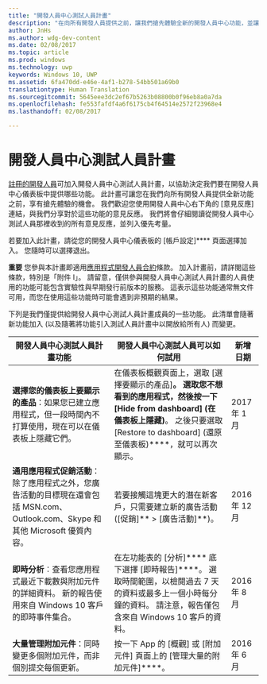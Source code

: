 ```yaml
---
title: "開發人員中心測試人員計畫"
description: "在向所有開發人員提供之前，讓我們搶先體驗全新的開發人員中心功能，並讓我們了解您的想法。"
author: JnHs
ms.author: wdg-dev-content
ms.date: 02/08/2017
ms.topic: article
ms.prod: windows
ms.technology: uwp
keywords: Windows 10, UWP
ms.assetid: 6fa470dd-e46e-4af1-b278-54bb501a69b0
translationtype: Human Translation
ms.sourcegitcommit: 5645eee3dc2ef67b5263b08800b0f96eb8a0a7da
ms.openlocfilehash: fe553fafdf4a6f6175cb4f64514e2572f23968e4
ms.lasthandoff: 02/08/2017

---
```


# <a name="dev-center-insider-program"></a>開發人員中心測試人員計畫

[註冊的開發人員](http://go.microsoft.com/fwlink/?LinkID=615100)可加入開發人員中心測試人員計畫，以協助決定我們要在開發人員中心儀表板中提供哪些功能。 此計畫可讓您在我們向所有開發人員提供全新功能之前，享有搶先體驗的機會。 我們歡迎您使用開發人員中心右下角的 [意見反應] 連結，與我們分享對於這些功能的意見反應。 我們將會仔細閱讀從開發人員中心測試人員那裡收到的所有意見反應，並列入優先考量。

若要加入此計畫，請從您的開發人員中心儀表板的 [帳戶設定]**** 頁面選擇加入。 您隨時可以選擇退出。

> 
**重要** 您參與本計畫即適用[應用程式開發人員合約](https://msdn.microsoft.com/windows/apps/hh694058.aspx)條款。 加入計畫前，請詳閱這些條款，特別是「附件 I」。 請留意，僅供參與開發人員中心測試人員計畫的人員使用的功能可能包含實驗性與早期發行前版本的服務。 這表示這些功能通常無文件可用，而您在使用這些功能時可能會遇到非預期的結果。 

下列是我們僅提供給開發人員中心測試人員計畫成員的一些功能。 此清單會隨著新功能加入 (以及隨著將功能引入測試人員計畫中以開放給所有人) 而變更。

| 開發人員中心測試人員計畫功能   | 開發人員中心測試人員可以如何試用 | 新增日期 |
|--------------------------------------|------------------------------------|------------|
|**選擇您的儀表板上要顯示的產品**：如果您已建立應用程式，但一段時間內不打算使用，現在可以在儀表板上隱藏它們。 | 在儀表板概觀頁面上，選取 [選擇要顯示的產品]****。 選取您不想看到的應用程式，然後按一下 [Hide from dashboard] (在儀表板上隱藏)****。 之後只要選取 [Restore to dashboard] (還原至儀表板)****，就可以再次顯示。 |2017 年 1 月| 
|**通用應用程式促銷活動**：除了應用程式之外，您廣告活動的目標現在還會包括 MSN.com、Outlook.com、Skype 和其他 Microsoft 優質內容。 | 若要接觸這塊更大的潛在新客戶，只需要建立新的廣告活動 ([促銷]** > [廣告活動]**)。 |2016 年 12 月|
|**即時分析**︰查看您應用程式最近下載數與附加元件的詳細資料。 新的報告使用來自 Windows 10 客戶的即時事件集合。 | 在左功能表的 [分析]**** 底下選擇 [即時報告]****。 選取時間範圍，以檢閱過去 7 天的資料或最多上一個小時每分鐘的資料。 請注意，報告僅包含來自 Windows 10 客戶的資料。  |2016 年 8 月|
|**大量管理附加元件**：同時變更多個附加元件，而非個別提交每個更新。 | 按一下 App 的 [概觀] 或 [附加元件] 頁面上的 [管理大量的附加元件]****。 |2016 年 6 月|






